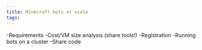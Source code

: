 ```yaml
---
title: Minecraft bots at scale
tags:
---
```


-Requirements
-Cost/VM size analysis (share tools!)
-Registration
-Running bots on a cluster
-Share code
